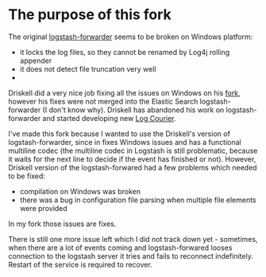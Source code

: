# The purpose of this fork

The original [logstash-forwarder](https://github.com/elasticsearch/logstash-forwarder) seems to be broken on Windows platform:
 
 * it locks the log files, so they cannot be renamed by Log4j rolling appender
 * it does not detect file truncation very well
 * 
 Driskell did a very nice job fixing all the issues on Windows on his [fork](https://github.com/driskell/logstash-forwarder), however his fixes were not merged into the Elastic Search logstash-forwarder (I don't know why). Driskell has abandoned his work on logstash-forwarder and started developing new [Log Courier](https://github.com/driskell/log-courier).

I've made this fork because I wanted to use the Driskell's version of logstash-forwarder, since in fixes Windows issues and has a functional multiline codec (the multiline codec in Logstash is still problematic, because it waits for the next line to decide if the event has finished or not).
However, Driskell version of the logstash-forwared had a few problems which needed to be fixed:
 
 * compilation on Windows was broken
 * there was a bug in configuration file parsing when multiple file elements were provided

In my fork those issues are fixes.

There is still one more issue left which I did not track down yet - sometimes, when there are a lot of events coming and logstash-forwared looses connection to the logstash server it tries and fails to reconnect indefinitely. Restart of the service is required to recover. 
